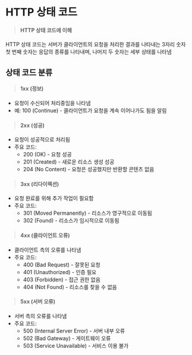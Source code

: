 # HTTP 상태 코드

> #### HTTP 상태 코드에 이해
HTTP 상태 코드는 서버가 클라이언트의 요청을 처리한 결과를 나타내는 3자리 숫자 <br>
첫 번째 숫자는 응답의 종류를 나타내며, 나머지 두 숫자는 세부 상태를 나타냄

## 상태 코드 분류

> #### 1xx (정보)
+ 요청이 수신되어 처리중임을 나타냄
+ 예: 100 (Continue) - 클라이언트가 요청을 계속 이어나가도 됨을 알림

> #### 2xx (성공)
+ 요청이 성공적으로 처리됨
+ 주요 코드:
    + 200 (OK) - 요청 성공
    + 201 (Created) - 새로운 리소스 생성 성공
    + 204 (No Content) - 요청은 성공했지만 반환할 콘텐츠 없음

> #### 3xx (리다이렉션)
+ 요청 완료를 위해 추가 작업이 필요함
+ 주요 코드:
    + 301 (Moved Permanently) - 리소스가 영구적으로 이동됨
    + 302 (Found) - 리소스가 임시적으로 이동됨

> #### 4xx (클라이언트 오류)
+ 클라이언트 측의 오류를 나타냄
+ 주요 코드:
    + 400 (Bad Request) - 잘못된 요청
    + 401 (Unauthorized) - 인증 필요
    + 403 (Forbidden) - 접근 권한 없음
    + 404 (Not Found) - 리소스를 찾을 수 없음

> #### 5xx (서버 오류)
+ 서버 측의 오류를 나타냄
+ 주요 코드:
    + 500 (Internal Server Error) - 서버 내부 오류
    + 502 (Bad Gateway) - 게이트웨이 오류
    + 503 (Service Unavailable) - 서비스 이용 불가